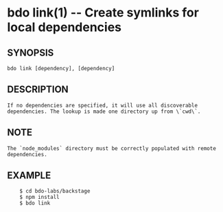 
bdo link(1) -- Create symlinks for local dependencies
=====================================================


SYNOPSIS
--------

    bdo link [dependency], [dependency]


DESCRIPTION
-----------

    If no dependencies are specified, it will use all discoverable
    dependencies. The lookup is made one directory up from \`cwd\`.


NOTE
----

    The `node_modules` directory must be correctly populated with remote
    dependencies.


EXAMPLE
-------

        $ cd bdo-labs/backstage
        $ npm install
        $ bdo link

